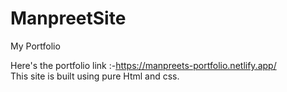 # ManpreetSite 
My Portfolio

Here's the portfolio link :-https://manpreets-portfolio.netlify.app/  <br/>
This site is built using pure Html and css.
